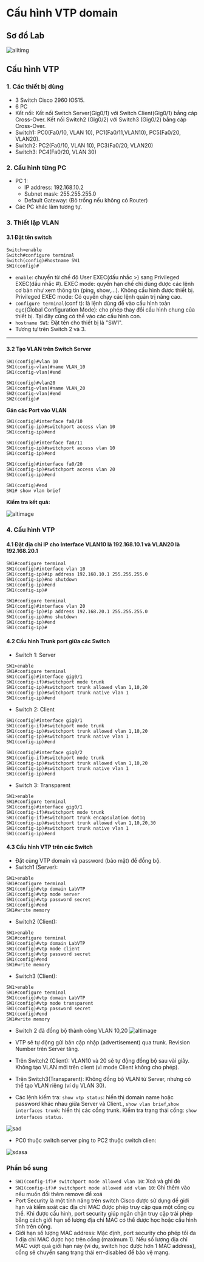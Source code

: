 # Cấu hình VTP domain
## Sơ đồ Lab
![alitimg](../images/labvtp1.png)

## Cấu hình VTP
### 1. Các thiết bị dùng
- 3 Switch Cisco 2960 IOS15.
- 6 PC
- Kết nối: Kết nối Switch Server(Gig0/1) với Switch Client(Gig0/1) bằng cáp Cross-Over. Kết nối Switch2 (Gig0/2) với Switch3 (Gig0/2) bằng cáp Cross-Over.
- Switch1: PC0(Fa0/10, VLAN 10), PC1(Fa0/11,VLAN10), PC5(Fa0/20, VLAN20).
- Switch2: PC2(Fa0/10, VLAN 10), PC3(Fa0/20, VLAN20)
- Switch3: PC4(Fa0/20, VLAN 30)
### 2. Cấu hình từng PC
- PC 1: 
  - IP address: 192.168.10.2
  - Subnet mask: 255.255.255.0
  - Default Gateway: (Bỏ trống nếu không có Router)
- Các PC khác làm tương tự.
### 3. Thiết lập VLAN
#### 3.1 Đặt tên switch
``` plaintext
Switch>enable
Switch#configure terminal
Switch(config)#hostname SW1
SW1(config)#
```
- `enable`: chuyển từ chế độ User EXEC(dấu nhắc >) sang Privileged EXEC(dấu nhắc #). EXEC mode: quyền hạn chế chỉ dùng được các lệnh cơ bản như xem thông tin (ping, show,...). Không cấu hình được thiết bị. Privileged EXEC mode: Có quyền chạy các lệnh quản trị nâng cao.
- `configure terminal`(conf t): là lệnh dùng để vào cấu hình toàn cục(Global Configuration Mode): cho phép thay đổi cấu hình chung của thiết bị. Tại đây cũng có thể vào các cấu hình con.
- `hostname SW1`: Đặt tên cho thiết bị là "SW1".
- Tương tự trên Switch 2 và 3.
---
#### 3.2 Tạo VLAN trên Switch Server
```plaintext
SW1(config)#vlan 10
SW1(config-vlan)#name VLAN_10
SW1(config-vlan)#end

SW1(config)#vlan20
SW1(config-vlan)#name VLAN_20
SW2(config-vlan)#end
SW2(config)#
```
**Gán các Port vào VLAN**
```plaintext
SW1(config)#interface fa0/10
SW1(config-ip)#switchport access vlan 10
SW1(config-ip)#end 

SW1(config)#interface fa0/11
SW1(config-ip)#switchport access vlan 10
SW1(config-ip)#end 

SW1(config)#interface fa0/20
SW1(config-ip)#switchport access vlan 20
SW1(config-ip)#end 

SW1(config)#end
SW1# show vlan brief
```
**Kiểm tra kết quả:**

![altimage](../images/showvlan1.png) 
### 4. Cấu hình VTP
#### 4.1 Đặt địa chỉ IP cho Interface VLAN10 là 192.168.10.1 và VLAN20 là 192.168.20.1
```plaintext
SW1#configure terminal
SW1(config)#interface vlan 10
SW1(config-ip)#ip address 192.168.10.1 255.255.255.0
SW1(config-ip)#no shutdown
SW1(config-ip)#end
SW1(config-ip)#

SW1#configure terminal
SW1(config)#interface vlan 20
SW1(config-ip)#ip address 192.168.20.1 255.255.255.0
SW1(config-ip)#no shutdown
SW1(config-ip)#end
SW1(config-ip)#
```
#### 4.2 Cấu hình Trunk port giữa các Switch
- Switch 1: Server
```plaintext
SW1>enable
SW1#configure terminal
SW1(config)#interface gig0/1
SW1(config-if)#switchport mode trunk
SW1(config-ip)#switchport trunk allowed vlan 1,10,20
SW1(config-ip)#switchport trunk native vlan 1
SW1(config-ip)#end
```
- Switch 2: Client
```plaintext
SW1(config)#interface gig0/1
SW1(config-if)#switchport mode trunk
SW1(config-ip)#switchport trunk allowed vlan 1,10,20
SW1(config-ip)#switchport trunk native vlan 1
SW1(config-ip)#end

SW1(config)#interface gig0/2
SW1(config-if)#switchport mode trunk
SW1(config-ip)#switchport trunk allowed vlan 1,10,20
SW1(config-ip)#switchport trunk native vlan 1
SW1(config-ip)#end
```
- Switch 3: Transparent
```plaintext
SW1>enable
SW1#configure terminal
SW1(config)#interface gig0/1
SW1(config-if)#switchport mode trunk
SW1(config-if)#switchport trunk encapsulation dot1q
SW1(config-ip)#switchport trunk allowed vlan 1,10,20,30
SW1(config-ip)#switchport trunk native vlan 1
SW1(config-ip)#end
```
#### 4.3 Cấu hình VTP trên các Switch
- Đặt cùng VTP domain và password (bảo mật) để đồng bộ.
- Switch1 (Server):
```plaintext
SW1>enable
SW1#configure terminal
SW1(config)#vtp domain LabVTP
SW1(config)#vtp mode server
SW1(config)#vtp password secret
SW1(config)#end
SW1#write memory
```

- Switch2 (Client):
```plaintext
SW1>enable
SW1#configure terminal
SW1(config)#vtp domain LabVTP
SW1(config)#vtp mode client
SW1(config)#vtp password secret
SW1(config)#end
SW1#write memory
```

- Switch3 (Client):
```plaintext
SW1>enable
SW1#configure terminal
SW1(config)#vtp domain LabVTP
SW1(config)#vtp mode transparent
SW1(config)#vtp password secret
SW1(config)#end
SW1#write memory
```
- Switch 2 đã đồng bộ thành công VLAN 10,20
![altimage](../images/dongbothanhcong.png)

- VTP sẽ tự động gửi bản cập nhập (advertisement) qua trunk. Revision Number trên Server tăng.
- Trên Switch2 (Client): VLAN10 và 20 sẽ tự động đồng bộ sau vài giây. Không tạo VLAN mới trên client (vì mode Client không cho phép).
- Trên Switch3(Transparent): Không đồng bộ VLAN từ Server, nhưng có thể tạo VLAN riêng (ví dụ VLAN 30).
- Các lệnh kiểm tra: `show vtp status`: hiển thị domain name hoặc password khác nhau giữa Server và Client., `show vlan brief`,`show interfaces trunk`: hiển thị các cổng trunk. Kiểm tra trạng thái cổng: `show interfaces status`.

![sad](../images/showinterface.png)

- PC0 thuộc switch server ping to PC2 thuộc switch clien:

![sdasa](../images/pingkiemtra.png)

### Phần bổ sung
- `SW1(config-if)# switchport mode allowed vlan 10`: Xoá và ghi đè
- `SW1(config-if)# switchport mode allowed add vlan 10`: Ghi thêm vào nếu muốn đổi thêm remove để xoá
- Port Security là một tính năng trên switch Cisco được sử dụng để giới hạn và kiểm soát các địa chỉ MAC được phép truy cập qua một cổng cụ thể. Khi được cấu hình, port security giúp ngăn chặn truy cập trái phép bằng cách giới hạn số lượng địa chỉ MAC có thể dược học hoặc cấu hình tĩnh trên cổng.
- Giới hạn số lượng MAC address: Mặc định, port security cho phép tối đa 1 địa chỉ MAC được học trên cổng (maximum 1). Nếu số lượng địa chỉ MAC vượt quá giới hạn này (ví dụ, switch học được hơn 1 MAC address), cổng sẽ chuyển sang trạng thái err-disabled để bảo vệ mạng.